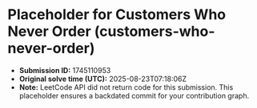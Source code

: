 # Placeholder for Customers Who Never Order (customers-who-never-order)

- **Submission ID:** 1745110953
- **Original solve time (UTC):** 2025-08-23T07:18:06Z
- **Note:** LeetCode API did not return code for this submission.
  This placeholder ensures a backdated commit for your contribution graph.
